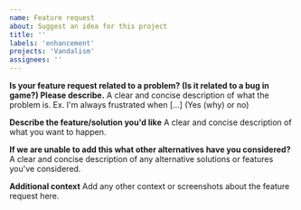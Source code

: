 ```yaml
---
name: Feature request
about: Suggest an idea for this project
title: ''
labels: 'enhancement'
projects: 'Vandalism'
assignees: ''
---
```


**Is your feature request related to a problem? (Is it related to a bug in game?) Please describe.**
A clear and concise description of what the problem is. Ex. I'm always frustrated when [...] (Yes (why) or no)

**Describe the feature/solution you'd like**
A clear and concise description of what you want to happen.

**If we are unable to add this what other alternatives have you considered?**
A clear and concise description of any alternative solutions or features you've considered.

**Additional context**
Add any other context or screenshots about the feature request here.
